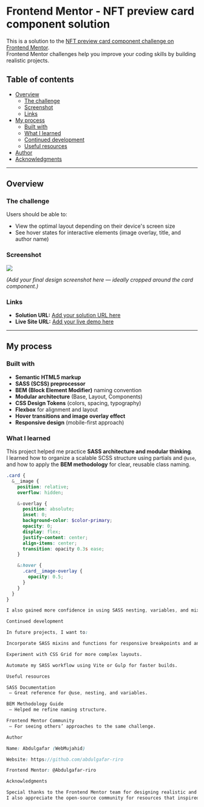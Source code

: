# Frontend Mentor - NFT preview card component solution

This is a solution to the [NFT preview card component challenge on Frontend Mentor](https://www.frontendmentor.io/challenges/nft-preview-card-component-SbdUL_w0U).  
Frontend Mentor challenges help you improve your coding skills by building realistic projects.

## Table of contents

- [Overview](#overview)
  - [The challenge](#the-challenge)
  - [Screenshot](#screenshot)
  - [Links](#links)
- [My process](#my-process)
  - [Built with](#built-with)
  - [What I learned](#what-i-learned)
  - [Continued development](#continued-development)
  - [Useful resources](#useful-resources)
- [Author](#author)
- [Acknowledgments](#acknowledgments)

---

## Overview

### The challenge

Users should be able to:

- View the optimal layout depending on their device's screen size
- See hover states for interactive elements (image overlay, title, and author name)

### Screenshot

![](./images/screenshot.jpg)

_(Add your final design screenshot here — ideally cropped around the card component.)_

### Links

- **Solution URL:** [Add your solution URL here](https://your-solution-url.com)
- **Live Site URL:** [Add your live demo here](https://your-live-site-url.com)

---

## My process

### Built with

- **Semantic HTML5 markup**
- **SASS (SCSS) preprocessor**
- **BEM (Block Element Modifier)** naming convention
- **Modular architecture** (Base, Layout, Components)
- **CSS Design Tokens** (colors, spacing, typography)
- **Flexbox** for alignment and layout
- **Hover transitions and image overlay effect**
- **Responsive design** (mobile-first approach)

### What I learned

This project helped me practice **SASS architecture and modular thinking**.  
I learned how to organize a scalable SCSS structure using partials and `@use`,  
and how to apply the **BEM methodology** for clear, reusable class naming.

```scss
.card {
  &__image {
    position: relative;
    overflow: hidden;

    &-overlay {
      position: absolute;
      inset: 0;
      background-color: $color-primary;
      opacity: 0;
      display: flex;
      justify-content: center;
      align-items: center;
      transition: opacity 0.3s ease;
    }

    &:hover {
      .card__image-overlay {
        opacity: 0.5;
      }
    }
  }
}

I also gained more confidence in using SASS nesting, variables, and mixins to simplify my code.

Continued development

In future projects, I want to:

Incorporate SASS mixins and functions for responsive breakpoints and animations.

Experiment with CSS Grid for more complex layouts.

Automate my SASS workflow using Vite or Gulp for faster builds.

Useful resources

SASS Documentation
 – Great reference for @use, nesting, and variables.

BEM Methodology Guide
 – Helped me refine naming structure.

Frontend Mentor Community
 – For seeing others’ approaches to the same challenge.

Author

Name: Abdulgafar (WebMujahid)

Website: https://github.com/abdulgafar-riro

Frontend Mentor: @Abdulgafar-riro

Acknowledgments

Special thanks to the Frontend Mentor team for designing realistic and well-structured challenges.
I also appreciate the open-source community for resources that inspired my code organization.
```
